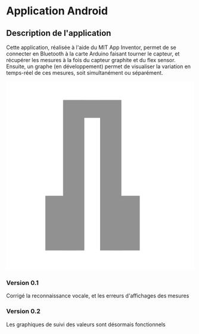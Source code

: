 # Application Android

## Description de l'application

Cette application, réalisée à l'aide du MIT App Inventor, permet de se connecter en Bluetooth à la carte Arduino faisant tourner le capteur, et récupérer les mesures à la fois du capteur graphite et du flex sensor. 
Ensuite, un graphe (en développement) permet de visualiser la variation en temps-réel de ces mesures, soit simultanément ou séparément.

![Logo App Capteur](./Logo_Capteur-Graphite.png?raw=true "Logo")

### Version 0.1

Corrigé la reconnaissance vocale, et les erreurs d'affichages des mesures

### Version 0.2

Les graphiques de suivi des valeurs sont désormais fonctionnels
